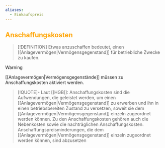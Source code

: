 ```yaml
---
aliases:
  - Einkaufspreis
---
```

## <font color = "orange">Anschaffungskosten</font>

>[!DEFINITION]
>Etwas anzuschaffen bedeutet, einen [[Anlagevermögen|Vermögensgegenstand]] für betriebliche Zwecke zu kaufen.

>[!WARNING]
>[[Anlagevermögen|Vermögensgegenstände]] müssen zu Anschaffungskosten aktiviert werden.

>[!QUOTE]-
>Laut [[HGB]]:
>Anschaffungskosten sind die Aufwendungen, die geleistet werden, um einen [[Anlagevermögen|Vermögensgegenstand]] zu erwerben und ihn in einen betriebsbereiten Zustand zu versetzen, soweit sie dem [[Anlagevermögen|Vermögensgegenstand]] einzeln zugeordnet werden können. Zu den Anschaffungskosten gehören auch die Nebenkosten sowie die nachträglichen Anschaffungskosten. Anschaffungspreisminderungen, die dem [[Anlagevermögen|Vermögensgegenstand]] einzeln zugeordnet werden können, sind abzusetzen

